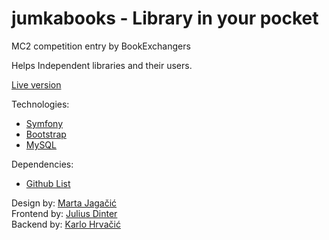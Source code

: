 # jumkabooks - Library in your pocket

MC2 competition entry by BookExchangers

Helps Independent libraries and their users. 


<a href="https://jumkabooks.herokuapp.com">Live version</a><br>


Technologies: 
- <a href="https://symfony.com/">Symfony</a><br>
- <a href="https://getbootstrap.com/">Bootstrap</a>
- <a href="https://www.mysql.com/">MySQL</a>

Dependencies:
- <a href="https://github.com/karlohrvacic/jumkabooks/network/dependencies">Github List</a><br>

Design by: <a href="https://github.com/MartaJagacic">Marta Jagačić</a><br>
Frontend by: <a href="https://github.com/juliusdinter">Julius Dinter</a><br>
Backend by: <a href="https://github.com/karlohrvacic">Karlo Hrvačić</a><br>

